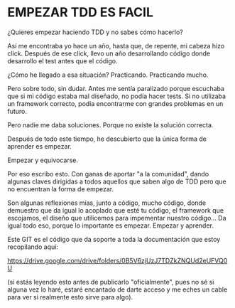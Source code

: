 # EMPEZAR TDD ES FACIL

¿Quieres empezar haciendo TDD y no sabes cómo hacerlo?

Así me encontraba yo hace un año, hasta que, de repente, mi cabeza hizo click.
Después de ese click, llevo un año desarrollando código donde desarrollo el test
antes que el código.

¿Cómo he llegado a esa situación? Practicando. Practicando mucho.

Pero sobre todo, sin dudar. Antes me sentía paralizado porque escuchaba que
si mi código estaba mal diseñado, no podía hacer tests. Si no utilizaba
un framework correcto, podía encontrarme con grandes problemas en un futuro.

Pero nadie me daba soluciones. Porque no existe la solución correcta.

Después de todo este tiempo, he descubierto que la única forma de aprender es empezar.

Empezar y equivocarse.

Por eso escribo esto. Con ganas de aportar "a la comunidad", dando algunas claves
dirigidas a todos aquellos que saben algo de TDD pero que no encuentran la forma
de empezar.

Son algunas reflexiones mías, junto a código, mucho código, donde demuestro que
da igual lo acoplado que esté tu código, el framework que escojamos, el diseño que
utilicemos para impementar nuestro código... Da igual todo eso, porque lo importante
es empezar. Empezar y aprender.

Este GIT es el código que da soporte a toda la documentación que estoy recopilando aquí:

https://drive.google.com/drive/folders/0B5V6zjUzJ7TDZkZNQUd2eUFVQ0U

(si estás leyendo esto antes de publicarlo "oficialmente", pues no sé si alguna vez lo haré, estaré encantado de darte acceso y me eches un cable para ver si realmente esto sirve para algo).